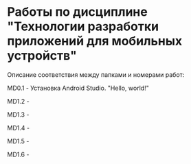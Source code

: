 # Работы по дисциплине "Технологии разработки приложений для мобильных устройств"

Описание соответствия между папками и номерами работ: 


MD0.1 - Установка Android Studio. "Hello, world!"

MD1.2 - 


MD1.3 - 


MD1.4 - 


MD1.5 - 


MD1.6 - 


